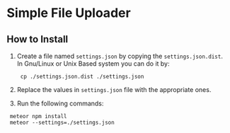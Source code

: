 # Simple File Uploader

## How to Install

1. Create a file named `settings.json` by copying the `settings.json.dist`. In Gnu/Linux or Unix Based system you can do it by:

   ```
    cp ./settings.json.dist ./settings.json
   ```
2. Replace the values in `settings.json` file with the appropriate ones.
3. Run the following commands:

  ```
   meteor npm install
   meteor --settings=./settings.json
  ```
